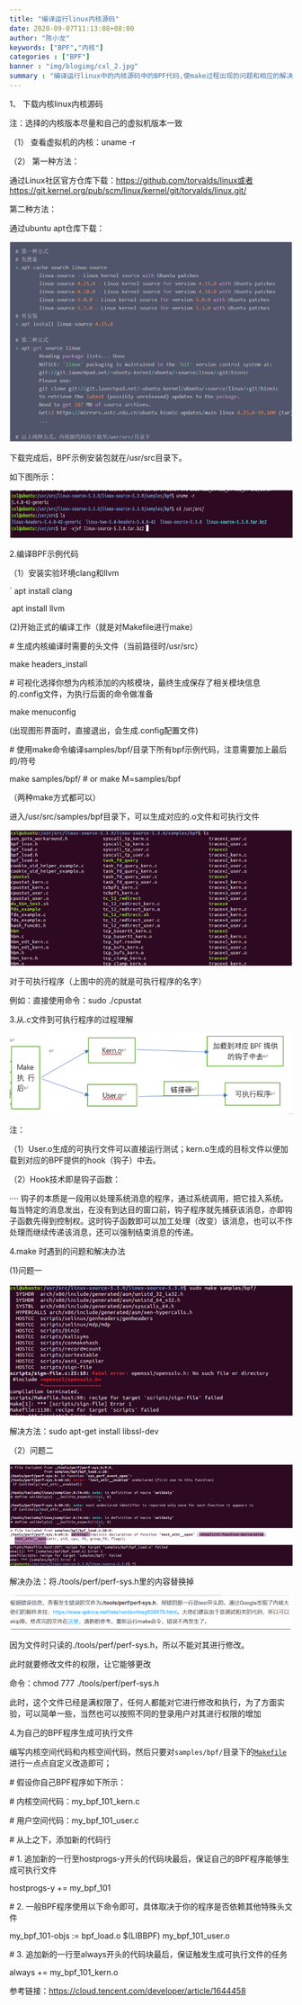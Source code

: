 ```yaml
---
title: "编译运行linux内核源码"
date: 2020-09-07T11:13:08+08:00
author: "陈小龙"
keywords: ["BPF","内核"]
categories : ["BPF"]
banner : "img/blogimg/cxl_2.jpg"
summary : "编译运行linux中的内核源码中的BPF代码,使make过程出现的问题和相应的解决办法和自己如何在Makefile中添加自己的.c文件,然后生成自己的需要的目标文件和可执行文件"
---
```


1、 下载内核linux内核源码

注：选择的内核版本尽量和自己的虚拟机版本一致

（1）   查看虚拟机的内核：uname -r 

（2）   第一种方法：

通过Linux社区官方仓库下载：https://github.com/torvalds/linux或者https://git.kernel.org/pub/scm/linux/kernel/git/torvalds/linux.git/

第二种方法：

通过ubuntu apt仓库下载：

![img](img/1.png)

下载完成后，BPF示例安装包就在/usr/src目录下。

如下图所示：

![img](img/2.png)

 

2.编译BPF示例代码

（1）安装实验环境clang和llvm

`   apt install clang

​    apt install llvm

 (2)开始正式的编译工作（就是对Makefile进行make）

 \# 生成内核编译时需要的头文件（当前路径时/usr/src）

make headers_install

\# 可视化选择你想为内核添加的内核模块，最终生成保存了相关模块信息的.config文件，为执行后面的命令做准备

make menuconfig

(出现图形界面时，直接退出，会生成.config配置文件)

\# 使用make命令编译samples/bpf/目录下所有bpf示例代码，注意需要加上最后的/符号

make samples/bpf/ # or make M=samples/bpf

（两种make方式都可以）

进入/usr/src/samples/bpf目录下，可以生成对应的.o文件和可执行文件

 

![img](img/3.png)

对于可执行程序（上图中的亮的就是可执行程序的名字）

例如：直接使用命令：sudo ./cpustat

 

3.从.c文件到可执行程序的过程理解

![img](img/4.png)

注：

（1）User.o生成的可执行文件可以直接运行测试；kern.o生成的目标文件以便加载到对应的BPF提供的hook（钩子）中去。

 

（2）Hook技术即是钩子函数：

····   钩子的本质是一段用以处理系统消息的程序，通过系统调用，把它挂入系统。每当特定的消息发出，在没有到达目的窗口前，钩子程序就先捕获该消息，亦即钩子函数先得到控制权。这时钩子函数即可以加工处理（改变）该消息，也可以不作处理而继续传递该消息，还可以强制结束消息的传递。

 

 

4.make 时遇到的问题和解决办法

(1)问题一

 

![img](img/5.png)

解决方法：sudo apt-get install libssl-dev

 

（2）问题二

![img](img/6.png)

解决办法：将./tools/perf/perf-sys.h里的内容替换掉

![img](img/7.png)

因为文件时只读的./tools/perf/perf-sys.h，所以不能对其进行修改。

此时就要修改文件的权限，让它能够更改

命令：chmod 777 ./tools/perf/perf-sys.h

此时，这个文件已经是满权限了，任何人都能对它进行修改和执行，为了方面实验，可以简单一些，当然也可以按照不同的登录用户对其进行权限的增加

 

4.为自己的BPF程序生成可执行文件

编写内核空间代码和内核空间代码，然后只要对`samples/bpf/`目录下的[`Makefile`](https://elixir.bootlin.com/linux/v4.15/source/samples/bpf/Makefile)进行一点点自定义改造即可；

 

\# 假设你自己BPF程序如下所示：

\# 内核空间代码：my_bpf_101_kern.c

\# 用户空间代码：my_bpf_101_user.c

\# 从上之下，添加新的代码行

\# 1. 追加新的一行至hostprogs-y开头的代码块最后，保证自己的BPF程序能够生成可执行文件

hostprogs-y += my_bpf_101

\# 2. 一般BPF程序使用以下命令即可，具体取决于你的程序是否依赖其他特殊头文件

my_bpf_101-objs := bpf_load.o $(LIBBPF) my_bpf_101_user.o

\# 3. 追加新的一行至always开头的代码块最后，保证触发生成可执行文件的任务

always += my_bpf_101_kern.o

参考链接：https://cloud.tencent.com/developer/article/1644458

 

 

 